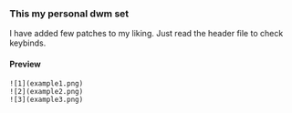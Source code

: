 ### This my personal dwm set
I have added few patches to my liking. Just read the header file to check keybinds.

#### Preview
```
![1](example1.png)
![2](example2.png)
![3](example3.png)
```

